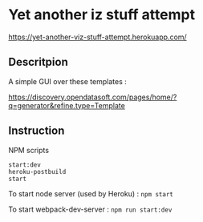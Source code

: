 Yet another iz stuff attempt
===

https://yet-another-viz-stuff-attempt.herokuapp.com/

Descritpion
- 

A simple GUI over these templates : 

https://discovery.opendatasoft.com/pages/home/?q=generator&refine.type=Template


Instruction
-

NPM scripts 
```
start:dev
heroku-postbuild
start
```

To start node server (used by Heroku) :
`npm start`

To start webpack-dev-server :
`npm run start:dev`